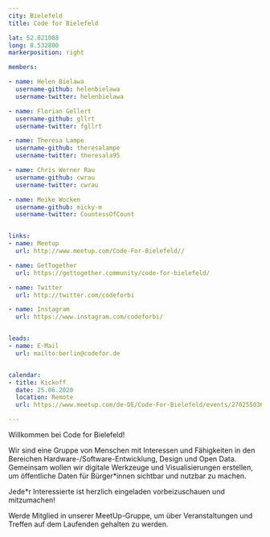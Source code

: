```yaml
---
city: Bielefeld
title: Code for Bielefeld

lat: 52.021088
long: 8.532800
markerposition: right

members:

- name: Helen Bielawa
  username-github: helenbielawa
  username-twitter: helenbielawa

- name: Florian Gellert
  username-github: gllrt
  username-twitter: fgllrt

- name: Theresa Lampe
  username-github: theresalampe
  username-twitter: theresala95

- name: Chris Werner Rau
  username-github: cwrau
  username-twitter: cwrau

- name: Meike Wocken
  username-github: micky-m
  username-twitter: CountessOfCount


links:
- name: Meetup
  url: http://www.meetup.com/Code-For-Bielefeld//

- name: GetTogether
  url: https://gettogether.community/code-for-bielefeld/

- name: Twitter
  url: http://twitter.com/codeforbi

- name: Instagram
  url: https://www.instagram.com/codeforbi/


leads:
- name: E-Mail
  url: mailto:berlin@codefor.de


calendar:
- title: Kickoff 
  date: 25.06.2020
  location: Remote
  url: https://www.meetup.com/de-DE/Code-For-Bielefeld/events/270255036/

---
```


Willkommen bei Code for Bielefeld!

Wir sind eine Gruppe von Menschen mit Interessen und Fähigkeiten in den Bereichen Hardware-/Software-Entwicklung, Design und Open Data. 
Gemeinsam wollen wir digitale Werkzeuge und Visualisierungen erstellen, um öffentliche Daten für Bürger*innen sichtbar und nutzbar zu machen.

Jede*r Interessierte ist herzlich eingeladen vorbeizuschauen und mitzumachen! 

Werde Mitglied in unserer MeetUp-Gruppe, um über Veranstaltungen und Treffen auf dem Laufenden gehalten zu werden.

